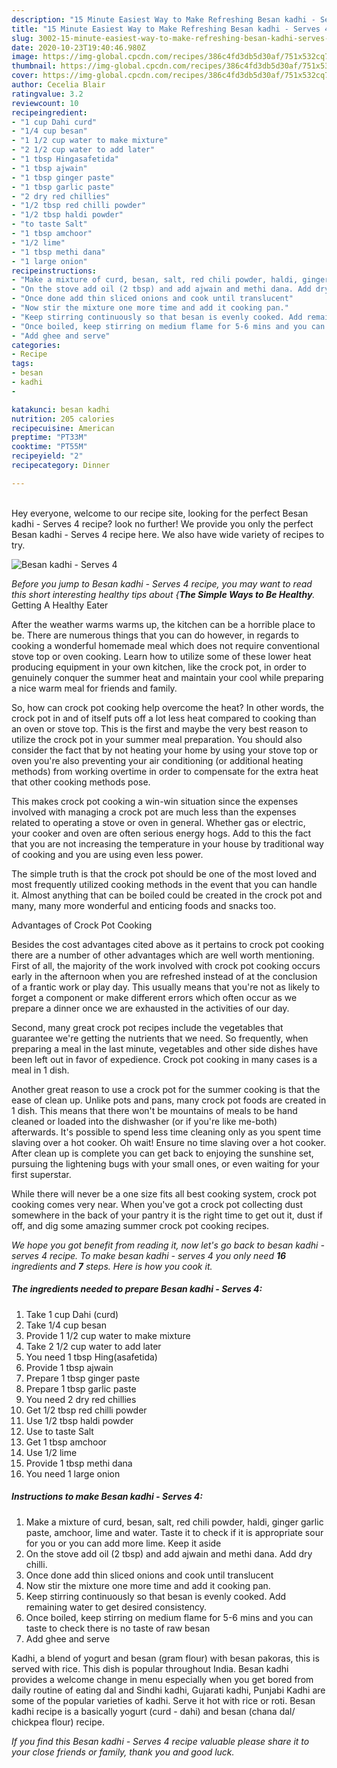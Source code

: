 ```yaml
---
description: "15 Minute Easiest Way to Make Refreshing Besan kadhi - Serves 4"
title: "15 Minute Easiest Way to Make Refreshing Besan kadhi - Serves 4"
slug: 3002-15-minute-easiest-way-to-make-refreshing-besan-kadhi-serves-4
date: 2020-10-23T19:40:46.980Z
image: https://img-global.cpcdn.com/recipes/386c4fd3db5d30af/751x532cq70/besan-kadhi-serves-4-recipe-main-photo.jpg
thumbnail: https://img-global.cpcdn.com/recipes/386c4fd3db5d30af/751x532cq70/besan-kadhi-serves-4-recipe-main-photo.jpg
cover: https://img-global.cpcdn.com/recipes/386c4fd3db5d30af/751x532cq70/besan-kadhi-serves-4-recipe-main-photo.jpg
author: Cecelia Blair
ratingvalue: 3.2
reviewcount: 10
recipeingredient:
- "1 cup Dahi curd"
- "1/4 cup besan"
- "1 1/2 cup water to make mixture"
- "2 1/2 cup water to add later"
- "1 tbsp Hingasafetida"
- "1 tbsp ajwain"
- "1 tbsp ginger paste"
- "1 tbsp garlic paste"
- "2 dry red chillies"
- "1/2 tbsp red chilli powder"
- "1/2 tbsp haldi powder"
- "to taste Salt"
- "1 tbsp amchoor"
- "1/2 lime"
- "1 tbsp methi dana"
- "1 large onion"
recipeinstructions:
- "Make a mixture of curd, besan, salt, red chili powder, haldi, ginger garlic paste, amchoor, lime and water. Taste it to check if it is appropriate sour for you or you can add more lime. Keep it aside"
- "On the stove add oil (2 tbsp) and add ajwain and methi dana. Add dry chilli."
- "Once done add thin sliced onions and cook until translucent"
- "Now stir the mixture one more time and add it cooking pan."
- "Keep stirring continuously so that besan is evenly cooked. Add remaining water to get desired consistency."
- "Once boiled, keep stirring on medium flame for 5-6 mins and you can taste to check there is no taste of raw besan"
- "Add ghee and serve"
categories:
- Recipe
tags:
- besan
- kadhi
- 

katakunci: besan kadhi  
nutrition: 205 calories
recipecuisine: American
preptime: "PT33M"
cooktime: "PT55M"
recipeyield: "2"
recipecategory: Dinner

---
```

<br>
Hey everyone, welcome to our recipe site, looking for the perfect Besan kadhi - Serves 4 recipe? look no further! We provide you only the perfect Besan kadhi - Serves 4 recipe here. We also have wide variety of recipes to try.
<br>


![Besan kadhi - Serves 4](https://img-global.cpcdn.com/recipes/386c4fd3db5d30af/751x532cq70/besan-kadhi-serves-4-recipe-main-photo.jpg)

<i>Before you jump to Besan kadhi - Serves 4 recipe, you may want to read this short interesting healthy tips about {<strong>The Simple Ways to Be Healthy</strong>.</i>
Getting A Healthy Eater


After the weather warms warms up, the kitchen can be a horrible place to be. There are numerous things that you can do however, in regards to cooking a wonderful homemade meal which does not require conventional stove top or oven cooking. Learn how to utilize some of these lower heat producing equipment in your own kitchen, like the crock pot, in order to genuinely conquer the summer heat and maintain your cool while preparing a nice warm meal for friends and family.

So, how can crock pot cooking help overcome the heat? In other words, the crock pot in and of itself puts off a lot less heat compared to cooking than an oven or stove top. This is the first and maybe the very best reason to utilize the crock pot in your summer meal preparation. You should also consider the fact that by not heating your home by using your stove top or oven you're also preventing your air conditioning (or additional heating methods) from working overtime in order to compensate for the extra heat that other cooking methods pose.

This makes crock pot cooking a win-win situation since the expenses involved with managing a crock pot are much less than the expenses related to operating a stove or oven in general. Whether gas or electric, your cooker and oven are often serious energy hogs. Add to this the fact that you are not increasing the temperature in your house by traditional way of cooking and you are using even less power.

 The simple truth is that the crock pot should be one of the most loved and most frequently utilized cooking methods in the event that you can handle it.  Almost anything that can be boiled could be created in the crock pot and many, many more wonderful and enticing foods and snacks too.

Advantages of Crock Pot Cooking

Besides the cost advantages cited above as it pertains to crock pot cooking there are a number of other advantages which are well worth mentioning. First of all, the majority of the work involved with crock pot cooking occurs early in the afternoon when you are refreshed instead of at the conclusion of a frantic work or play day. This usually means that you're not as likely to forget a component or make different errors which often occur as we prepare a dinner once we are exhausted in the activities of our day.

Second, many great crock pot recipes include the vegetables that guarantee we're getting the nutrients that we need. So frequently, when preparing a meal in the last minute, vegetables and other side dishes have been left out in favor of expedience. Crock pot cooking in many cases is a meal in 1 dish.

Another great reason to use a crock pot for the summer cooking is that the ease of clean up.  Unlike pots and pans, many crock pot foods are created in 1 dish. This means that there won't be mountains of meals to be hand cleaned or loaded into the dishwasher (or if you're like me-both) afterwards. It's possible to spend less time cleaning only as you spent time slaving over a hot cooker. Oh wait! Ensure no time slaving over a hot cooker. After clean up is complete you can get back to enjoying the sunshine set, pursuing the lightening bugs with your small ones, or even waiting for your first superstar.

While there will never be a one size fits all best cooking system, crock pot cooking comes very near. When you've got a crock pot collecting dust somewhere in the back of your pantry it is the right time to get out it, dust if off, and dig some amazing summer crock pot cooking recipes.


<i>We hope you got benefit from reading it, now let's go back to besan kadhi - serves 4 recipe. To make besan kadhi - serves 4 you only need <strong>16</strong> ingredients and <strong>7</strong> steps. Here is how you cook it.
</i>

##### The ingredients needed to prepare Besan kadhi - Serves 4:

1. Take 1 cup Dahi (curd)
1. Take 1/4 cup besan
1. Provide 1 1/2 cup water to make mixture
1. Take 2 1/2 cup water to add later
1. You need 1 tbsp Hing(asafetida)
1. Provide 1 tbsp ajwain
1. Prepare 1 tbsp ginger paste
1. Prepare 1 tbsp garlic paste
1. You need 2 dry red chillies
1. Get 1/2 tbsp red chilli powder
1. Use 1/2 tbsp haldi powder
1. Use to taste Salt
1. Get 1 tbsp amchoor
1. Use 1/2 lime
1. Provide 1 tbsp methi dana
1. You need 1 large onion


##### Instructions to make Besan kadhi - Serves 4:

1. Make a mixture of curd, besan, salt, red chili powder, haldi, ginger garlic paste, amchoor, lime and water. Taste it to check if it is appropriate sour for you or you can add more lime. Keep it aside
1. On the stove add oil (2 tbsp) and add ajwain and methi dana. Add dry chilli.
1. Once done add thin sliced onions and cook until translucent
1. Now stir the mixture one more time and add it cooking pan.
1. Keep stirring continuously so that besan is evenly cooked. Add remaining water to get desired consistency.
1. Once boiled, keep stirring on medium flame for 5-6 mins and you can taste to check there is no taste of raw besan
1. Add ghee and serve


Kadhi, a blend of yogurt and besan (gram flour) with besan pakoras, this is served with rice. This dish is popular throughout India. Besan kadhi provides a welcome change in menu especially when you get bored from daily routine of eating dal and Sindhi kadhi, Gujarati kadhi, Punjabi Kadhi are some of the popular varieties of kadhi. Serve it hot with rice or roti. Besan kadhi recipe is a basically yogurt (curd - dahi) and besan (chana dal/ chickpea flour) recipe. 

<i>If you find this Besan kadhi - Serves 4 recipe valuable please share it to your close friends or family, thank you and good luck.</i>
